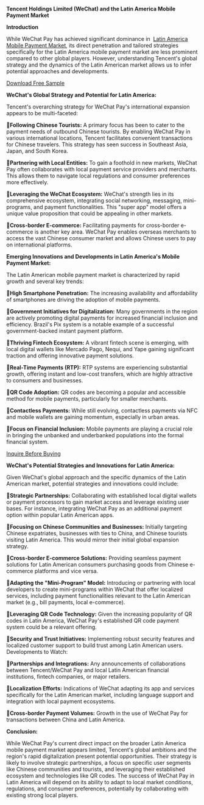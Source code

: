 **Tencent Holdings Limited (WeChat) and the Latin America Mobile Payment Market**

**Introduction**

While WeChat Pay has achieved significant dominance in  [Latin America Mobile Payment Market](https://www.nextmsc.com/report/latin-america-mobile-payment-market), its direct penetration and tailored strategies specifically for the Latin America mobile payment market are less prominent compared to other global players. However, understanding Tencent's global strategy and the dynamics of the Latin American market allows us to infer potential approaches and developments.

[Download Free Sample](https://www.nextmsc.com/latin-america-mobile-payment-market/request-sample)

**WeChat's Global Strategy and Potential for Latin America:**

Tencent's overarching strategy for WeChat Pay's international expansion appears to be multi-faceted:

**Following Chinese Tourists:** A primary focus has been to cater to the payment needs of outbound Chinese tourists. By enabling WeChat Pay in various international locations, Tencent facilitates convenient transactions for Chinese travelers. This strategy has seen success in Southeast Asia, Japan, and South Korea.

**Partnering with Local Entities:** To gain a foothold in new markets, WeChat Pay often collaborates with local payment service providers and merchants. This allows them to navigate local regulations and consumer preferences more effectively.

**Leveraging the WeChat Ecosystem:** WeChat's strength lies in its comprehensive ecosystem, integrating social networking, messaging, mini-programs, and payment functionalities. This "super app" model offers a unique value proposition that could be appealing in other markets.

**Cross-border E-commerce:** Facilitating payments for cross-border e-commerce is another key area. WeChat Pay enables overseas merchants to access the vast Chinese consumer market and allows Chinese users to pay on international platforms.

**Emerging Innovations and Developments in Latin America's Mobile Payment Market:**

The Latin American mobile payment market is characterized by rapid growth and several key trends:

**High Smartphone Penetration:** The increasing availability and affordability of smartphones are driving the adoption of mobile payments.

**Government Initiatives for Digitalization:** Many governments in the region are actively promoting digital payments for increased financial inclusion and efficiency. Brazil's Pix system is a notable example of a successful government-backed instant payment platform.

**Thriving Fintech Ecosystem:** A vibrant fintech scene is emerging, with local digital wallets like Mercado Pago, Nequi, and Yape gaining significant traction and offering innovative payment solutions.

**Real-Time Payments (RTP):** RTP systems are experiencing substantial growth, offering instant and low-cost transfers, which are highly attractive to consumers and businesses.

**QR Code Adoption:** QR codes are becoming a popular and accessible method for mobile payments, particularly for smaller merchants.

**Contactless Payments:** While still evolving, contactless payments via NFC and mobile wallets are gaining momentum, especially in urban areas.

**Focus on Financial Inclusion:** Mobile payments are playing a crucial role in bringing the unbanked and underbanked populations into the formal financial system.

[Inquire Before Buying](https://www.nextmsc.com/latin-america-mobile-payment-market/inquire-before-buying)

**WeChat's Potential Strategies and Innovations for Latin America:**

Given WeChat's global approach and the specific dynamics of the Latin American market, potential strategies and innovations could include:

**Strategic Partnerships:** Collaborating with established local digital wallets or payment processors to gain market access and leverage existing user bases. For instance, integrating WeChat Pay as an additional payment option within popular Latin American apps.

**Focusing on Chinese Communities and Businesses:** Initially targeting Chinese expatriates, businesses with ties to China, and Chinese tourists visiting Latin America. This would mirror their initial global expansion strategy.

**Cross-border E-commerce Solutions:** Providing seamless payment solutions for Latin American consumers purchasing goods from Chinese e-commerce platforms and vice versa.

**Adapting the "Mini-Program" Model:** Introducing or partnering with local developers to create mini-programs within WeChat that offer localized services, including payment functionalities relevant to the Latin American market (e.g., bill payments, local e-commerce).

**Leveraging QR Code Technology:** Given the increasing popularity of QR codes in Latin America, WeChat Pay's established QR code payment system could be a relevant offering.

**Security and Trust Initiatives:** Implementing robust security features and localized customer support to build trust among Latin American users.
Developments to Watch:

**Partnerships and Integrations:** Any announcements of collaborations between Tencent/WeChat Pay and local Latin American financial institutions, fintech companies, or major retailers.

**Localization Efforts:** Indications of WeChat adapting its app and services specifically for the Latin American market, including language support and integration with local payment ecosystems.

**Cross-border Payment Volumes:** Growth in the use of WeChat Pay for transactions between China and Latin America.

**Conclusion:**

While WeChat Pay's current direct impact on the broader Latin America mobile payment market appears limited, Tencent's global ambitions and the region's rapid digitalization present potential opportunities. Their strategy is likely to involve strategic partnerships, a focus on specific user segments like Chinese communities and tourists, and leveraging their established ecosystem and technologies like QR codes. The success of WeChat Pay in Latin America will depend on its ability to adapt to local market conditions, regulations, and consumer preferences, potentially by collaborating with existing strong local players. 
